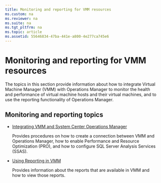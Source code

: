 ```yaml
---
title: Monitoring and reporting for VMM resources
ms.custom: na
ms.reviewer: na
ms.suite: na
ms.tgt_pltfrm: na
ms.topic: article
ms.assetid: 55646834-47ba-441e-a800-4e277ca745e6
---
```

# Monitoring and reporting for VMM resources
The topics in this section provide information about how to integrate Virtual Machine Manager (VMM) with Operations Manager to monitor the health and performance of virtual machine hosts and their virtual machines, and to use the reporting functionality of Operations Manager.

## Monitoring and reporting topics

-   [Integrating VMM and System Center Operations Manager](Integrating-VMM-and-System-Center-Operations-Manager.md)

    Provides procedures on how to create a connection between VMM and Operations Manager, how to enable Performance and Resource Optimization (PRO), and how to configure SQL Server Analysis Services (SSAS).

-   [Using Reporting in VMM](Using-Reporting-in-VMM.md)

    Provides information about the reports that are available in VMM and how to view those reports.


